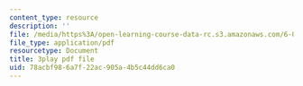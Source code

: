 ```yaml
---
content_type: resource
description: ''
file: /media/https%3A/open-learning-course-data-rc.s3.amazonaws.com/6-006-introduction-to-algorithms-spring-2020/78acbf986a7f22ac905a4b5c44dd6ca0_oS9aPzUNG-s.pdf
file_type: application/pdf
resourcetype: Document
title: 3play pdf file
uid: 78acbf98-6a7f-22ac-905a-4b5c44dd6ca0
---
```

